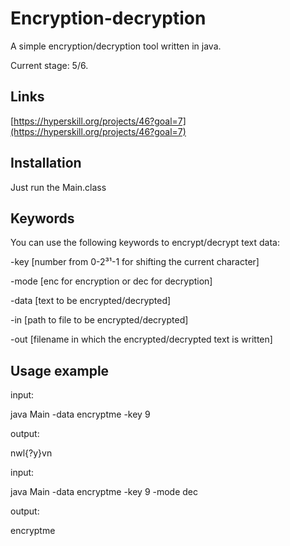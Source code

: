 # Encryption-decryption
A simple encryption/decryption tool written in java.

Current stage: 5/6.

## Links
[https://hyperskill.org/projects/46?goal=7](https://hyperskill.org/projects/46?goal=7)

## Installation
Just run the Main.class

## Keywords
You can use the following keywords to encrypt/decrypt text data:

-key  [number from 0-2³¹-1 for shifting the current character]

-mode [enc for encryption or dec for decryption]

-data [text to be encrypted/decrypted]

-in   [path to file to be encrypted/decrypted]

-out  [filename in which the encrypted/decrypted text is written]


## Usage example
input:

java Main -data encryptme -key 9

output:

nwl{?y}vn

input:

java Main -data encryptme -key 9 -mode dec

output:

encryptme

